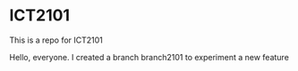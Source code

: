 # ICT2101
This is a repo for ICT2101

Hello, everyone.
I created a branch branch2101 to experiment a new feature
